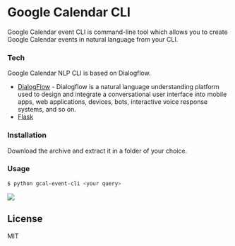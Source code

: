 # Google Calendar CLI

Google Calendar event CLI is command-line tool which allows you to create Google Calendar events in natural language from your CLI.

### Tech

Google Calendar NLP CLI is based on Dialogflow.

* [DialogFlow](https://cloud.google.com/dialogflow) - Dialogflow is a natural language understanding platform used to design and integrate a conversational user interface into mobile apps, web applications, devices, bots, interactive voice response systems, and so on.
* [Flask](https://flask.palletsprojects.com/)

### Installation

Download the archive and extract it in a folder of your choice.


### Usage

```sh
$ python gcal-event-cli <your query>
```
![](https://imgur.com/7NxieAw)

License
----

MIT
